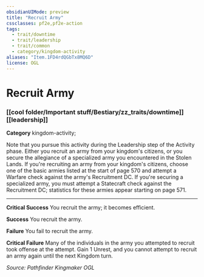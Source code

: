```yaml
---
obsidianUIMode: preview
title: "Recruit Army"
cssclasses: pf2e,pf2e-action
tags:
  - trait/downtime
  - trait/leadership
  - trait/common
  - category/kingdom-activity
aliases: "Item.1FD4rdQGbTx8MQ6D"
license: OGL
---
```

# Recruit Army

### [[cool folder/Important stuff/Bestiary/zz_traits/downtime]][[leadership]]

**Category** kingdom-activity; 




Note that you pursue this activity during the Leadership step of the Activity phase. Either you recruit an army from your kingdom's citizens, or you secure the allegiance of a specialized army you encountered in the Stolen Lands. If you're recruiting an army from your kingdom's citizens, choose one of the basic armies listed at the start of page 570 and attempt a Warfare check against the army's Recruitment DC. If you're securing a specialized army, you must attempt a Statecraft check against the Recruitment DC; statistics for these armies appear starting on page 571.

* * *

**Critical Success** You recruit the army; it becomes efficient.

**Success** You recruit the army.

**Failure** You fail to recruit the army.

**Critical Failure** Many of the individuals in the army you attempted to recruit took offense at the attempt. Gain 1 Unrest, and you cannot attempt to recruit an army again until the next Kingdom turn.

*Source: Pathfinder Kingmaker*
*OGL*